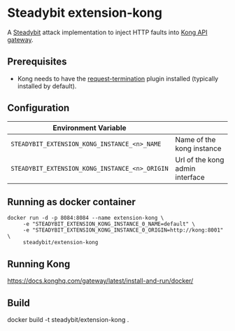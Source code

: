 # Steadybit extension-kong

A [Steadybit](https://www.steadybit.com/) attack implementation to inject HTTP faults into [Kong API gateway](https://konghq.com/).

## Prerequisites

- Kong needs to have the [request-termination](https://docs.konghq.com/hub/kong-inc/request-termination/#example-use-cases) plugin installed (typically
	installed by default).

## Configuration

| Environment Variable                           |                                 |
|------------------------------------------------|---------------------------------|
| `STEADYBIT_EXTENSION_KONG_INSTANCE_<n>_NAME`   | Name of the kong instance       |
| `STEADYBIT_EXTENSION_KONG_INSTANCE_<n>_ORIGIN` | Url of the kong admin interface |

## Running as docker container

```
docker run -d -p 8084:8084 --name extension-kong \
	 -e "STEADYBIT_EXTENSION_KONG_INSTANCE_0_NAME=default" \
	 -e "STEADYBIT_EXTENSION_KONG_INSTANCE_0_ORIGIN=http://kong:8001" \
	 steadybit/extension-kong
```

## Running Kong

https://docs.konghq.com/gateway/latest/install-and-run/docker/

## Build
docker build -t steadybit/extension-kong .
